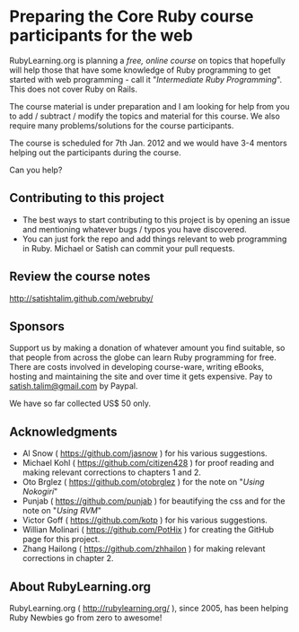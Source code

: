 Preparing the Core Ruby course participants for the web
=======================================================

RubyLearning.org is planning a *free, online course* on topics that hopefully will help those that have some knowledge of Ruby programming to get started with web programming - call it "*Intermediate Ruby Programming*". This does not cover Ruby on Rails. 

The course material is under preparation and I am looking for help from you to add / subtract / modify the topics and material for this course. We also require many problems/solutions for the course participants.

The course is scheduled for 7th Jan. 2012 and we would have 3-4 mentors helping out the participants during the course. 

Can you help?


Contributing to this project
----------------------------

* The best ways to start contributing to this project is by opening an issue and mentioning whatever bugs / typos you have discovered.
* You can just fork the repo and add things relevant to web programming in Ruby. Michael or Satish can commit your pull requests.


Review the course notes
-----------------------

http://satishtalim.github.com/webruby/


Sponsors
--------

Support us by making a donation of whatever amount you find suitable, so that people from across the globe can learn Ruby programming for free. There are costs involved in developing course-ware, writing eBooks, hosting and maintaining the site and over time it gets expensive. Pay to satish.talim@gmail.com by Paypal.

We have so far collected US$ 50 only.


Acknowledgments
---------------

* Al Snow ( https://github.com/jasnow ) for his various suggestions.
* Michael Kohl ( https://github.com/citizen428 ) for proof reading and making relevant corrections to chapters 1 and 2.
* Oto Brglez ( https://github.com/otobrglez ) for the note on "*Using Nokogiri*"
* Punjab ( https://github.com/punjab ) for beautifying the css and for the note on "*Using RVM*"
* Victor Goff ( https://github.com/kotp ) for his various suggestions.
* Willian Molinari ( https://github.com/PotHix ) for creating the GitHub page for this project.
* Zhang Hailong ( https://github.com/zhhailon ) for making relevant corrections in chapter 2.


About RubyLearning.org
----------------------

RubyLearning.org ( http://rubylearning.org/ ), since 2005, has been helping Ruby Newbies go from zero to awesome!
